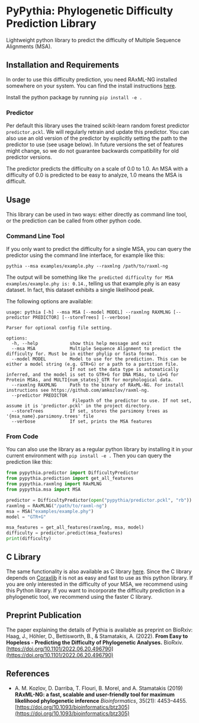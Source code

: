 # PyPythia: Phylogenetic Difficulty Prediction Library

Lightweight python library to predict the difficulty of Multiple Sequence Alignments (MSA). 

## Installation and Requirements
In order to use this difficulty prediction, you need RAxML-NG installed somewhere on your system. 
You can find the install instructions [here](https://github.com/amkozlov/raxml-ng).

Install the python package by running
    ```
    pip install -e .
    ```

### Predictor
Per default this library uses the trained scikit-learn random forest predictor `predictor.pckl`. 
We will regularly retrain and update this predictor. You can also use an old version of the predictor by explicitly setting the path to the predictor to use (see usage below).
In future versions the set of features might change, so we do not guarantee backwards compatibility for old predictor versions. 

The predictor predicts the difficulty on a scale of 0.0 to 1.0. An MSA with a difficulty of 0.0 is predicted to be easy to analyze, 1.0 means the MSA is difficult. 

## Usage
This library can be used in two ways: either directly as command line tool, or the prediction can be called from other python code.

### Command Line Tool
If you only want to predict the difficulty for a single MSA, you can query the predictor using the command line interface, for example like this:
```commandline
pythia --msa examples/example.phy --raxmlng /path/to/raxml-ng
```
The output will be something like `The predicted difficulty for MSA examples/example.phy is: 0.14.`, telling us that example.phy is an easy dataset. In fact, this dataset exhibits a single likelihood peak.

The following options are available:
```commandline
usage: pythia [-h] --msa MSA [--model MODEL] --raxmlng RAXMLNG [--predictor PREDICTOR] [--storeTrees] [--verbose]

Parser for optional config file setting.

options:
  -h, --help            show this help message and exit
  --msa MSA             Multiple Sequence Alignment to predict the difficulty for. Must be in either phylip or fasta format.
  --model MODEL         Model to use for the prediction. This can be either a model string (e.g. GTR+G) or a path to a partition file.
                        If not set the data type is automatically inferred, and the model is set to GTR+G for DNA MSAs, to LG+G for Protein MSAs, and MULTI{num_states}_GTR for morphological data.
  --raxmlng RAXMLNG     Path to the binary of RAxML-NG. For install instructions see https://github.com/amkozlov/raxml-ng.
  --predictor PREDICTOR
                         Filepath of the predictor to use. If not set, assume it is 'predictor.pckl' in the project directory.
  --storeTrees          If set, stores the parsimony trees as '{msa_name}.parsimony.trees' file
  --verbose             If set, prints the MSA features
```

### From Code
You can also use the library as a regular python library by installing it in your current environment with 
`pip install -e .` 
Then you can query the prediction like this:

```python
from pypythia.predictor import DifficultyPredictor
from pypythia.prediction import get_all_features
from pypythia.raxmlng import RAxMLNG
from pypythia.msa import MSA

predictor = DifficultyPredictor(open("pypythia/predictor.pckl", "rb"))
raxmlng = RAxMLNG("/path/to/raxml-ng")
msa = MSA("examples/example.phy")
model = "GTR+G"

msa_features = get_all_features(raxmlng, msa, model)
difficulty = predictor.predict(msa_features)
print(difficulty)
```


## C Library
The same functionality is also available as C library [here](https://github.com/tschuelia/difficulty_prediction). 
Since the C library depends on [Coraxlib](https://codeberg.org/Exelixis-Lab/coraxlib) it is not as easy and fast to use as this python library.
If you are only interested in the difficulty of your MSA, we recommend using this Python library. 
If you want to incorporate the difficulty prediction in a phylogenetic tool, we recommend using the faster C library.

## Preprint Publication
The paper explaining the details of Pythia is available as preprint on BioRxiv:   
Haag, J., Höhler, D., Bettisworth, B., & Stamatakis, A. (2022). **From Easy to Hopeless - Predicting the Difficulty of Phylogenetic Analyses.** BioRxiv. [https://doi.org/10.1101/2022.06.20.496790](https://doi.org/10.1101/2022.06.20.496790)

## References
* A. M. Kozlov, D. Darriba, T. Flouri, B. Morel, and A. Stamatakis (2019) 
**RAxML-NG: a fast, scalable and user-friendly tool for maximum likelihood phylogenetic inference** 
*Bioinformatics*, 35(21): 4453–4455. 
[https://doi.org/10.1093/bioinformatics/btz305](https://doi.org/10.1093/bioinformatics/btz305)
